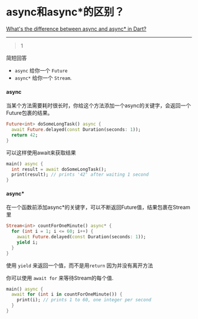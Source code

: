 # async和async*的区别？
[What's the difference between async and async* in Dart?](https://stackoverflow.com/questions/55397023/whats-the-difference-between-async-and-async-in-dart)

___



> 1

简短回答

- `async` 给你一个 `Future`
- `async*` 给你一个 `Stream`.

#### async

当某个方法需要耗时很长时，你给这个方法添加一个async的关键字，会返回一个Future包裹的结果。

```dart
Future<int> doSomeLongTask() async {
  await Future.delayed(const Duration(seconds: 1));
  return 42;
}
```

可以这样使用await来获取结果

```dart
main() async {
  int result = await doSomeLongTask();
  print(result); // prints '42' after waiting 1 second
}
```

#### async*

在一个函数前添加async*的关键字，可以不断返回Future值，结果包裹在Stream里

```dart
Stream<int> countForOneMinute() async* {
  for (int i = 1; i <= 60; i++) {
    await Future.delayed(const Duration(seconds: 1));
    yield i;
  }
}
```

使用 `yield` 来返回一个值，而不是用`return` 因为并没有离开方法

你可以使用 `await for` 来等待Stream的每个值.

```dart
main() async {
  await for (int i in countForOneMinute()) {
    print(i); // prints 1 to 60, one integer per second
  }
}
```





